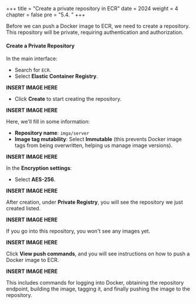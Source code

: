 +++
title = "Create a private repository in ECR"
date = 2024
weight = 4
chapter = false
pre = "5.4. "
+++

Before we can push a Docker image to ECR, we need to create a repository. This repository will be private, requiring authentication and authorization.

#### Create a Private Repository

In the main interface:

- Search for `ECR`.
- Select **Elastic Container Registry**.

**INSERT IMAGE HERE**

- Click **Create** to start creating the repository.

**INSERT IMAGE HERE**

Here, we'll fill in some information:

- **Repository name**: `imga/server`
- **Image tag mutability**: Select **Immutable** (this prevents Docker image tags from being overwritten, helping us manage image versions).

**INSERT IMAGE HERE**

In the **Encryption settings**:

- Select **AES-256**.

**INSERT IMAGE HERE**

After creation, under **Private Registry**, you will see the repository we just created listed.

**INSERT IMAGE HERE**

If you go into this repository, you won't see any images yet.

**INSERT IMAGE HERE**

Click **View push commands**, and you will see instructions on how to push a Docker image to ECR.

**INSERT IMAGE HERE**

This includes commands for logging into Docker, obtaining the repository endpoint, building the image, tagging it, and finally pushing the image to the repository.
